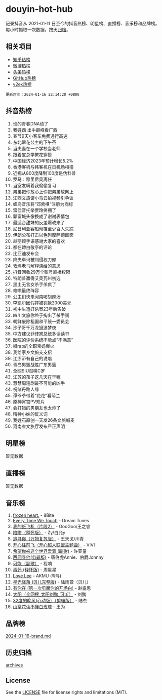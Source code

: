 # douyin-hot-hub

记录抖音从 2021-01-11 日至今的抖音热榜、明星榜、直播榜、音乐榜和品牌榜。每小时抓取一次数据，按天[归档](archives)。

## 相关项目

- [知乎热榜](https://github.com/lonnyzhang423/zhihu-hot-hub)
- [微博热榜](https://github.com/lonnyzhang423/weibo-hot-hub)
- [头条热榜](https://github.com/lonnyzhang423/toutiao-hot-hub)
- [GitHub热榜](https://github.com/lonnyzhang423/github-hot-hub)
- [v2ex热榜](https://github.com/lonnyzhang423/v2ex-hot-hub)


`更新时间：2024-01-16 22:14:20 +0800`

## 抖音热榜

1. 谁的青春DNA动了
1. 我姓西 出手巅峰看广西
1. 春节9天小客车免费通行高速
1. 东北翠花公主的下午茶
1. 当夫妻在一个学校当老师
1. 跟着宝总学繁花穿搭
1. 中国经济2023年预计增长5.2%
1. 香港客机与韩客机在日机场相撞
1. 近视从800度降到100度是伪科普
1. 罗马：穆里尼奥离任
1. 当室友瞒着我偷偷复习
1. 弟弟把你放心上你把弟弟放网上
1. 江西文旅请小马云拍视频引争议
1. 蜂鸟音乐将“邓紫棋”注册为商标
1. 雷佳音托举贾玲笑拥了
1. 郭富城头像换成了谢谢表情包
1. 最适合甜妹的反差爆改来了
1. 尼日利亚客船倾覆至少百人失踪
1. 伊朗公布打击以色列摩萨德画面
1. 赵丽颖手语感谢大家的喜欢
1. 都在蹲白敬亭的评论
1. 比亚迪发布会
1. 降央卓玛被判侵权刀郎
1. 敦煌老马解释浇给的意思
1. 抖音回收29万个账号直播权限
1. 特朗普赢得艾奥瓦州初选
1. 黑土无言女杀手杀疯了
1. 难哄最终阵容
1. 公主们快来河南喝胡辣汤
1. 李凯尔因假摔被罚款2000美元
1. 初中生遭奸杀案23年后告破
1. 四川文旅你终于掏出了杀手锏
1. 朝鲜废除祖国和平统一委员会
1. 沙子哥千万龙狙追梦夜
1. 中方建议菲律宾总统多读读书
1. 医院的评价系统不能点“不满意”
1. 唱rap的全职宝妈爆火
1. 我给家乡文旅支支招
1. 江浙沪有自己的说唱
1. 青岛男篮战胜广东男篮
1. 全网SIU召唤C罗
1. 江苏的孩子这几天在干嘛
1. 慧慧周短剧最不可能的凶手
1. 祝绪丹路人缘
1. 谭爷爷带着“花花”看萌兰
1. 原神宵宫PV短片
1. 会打猎的男朋友也太帅了
1. 精神小妹的反义词
1. 我姓石原创一天发26条文旅喊麦
1. 河南省文旅厅发布严正声明

## 明星榜

暂无数据

## 直播榜

暂无数据

## 音乐榜

1. [frozen heart.](https://sf86-cdn-tos.douyinstatic.com/obj/tos-cn-ve-2774/oIIWJfyjIACZA9zQMtnJ6hQQhFC4vhCupoRBsO) - 8Bite
1. [Every Time We Touch](https://sf86-cdn-tos.douyinstatic.com/obj/tos-cn-ve-2774/ogN6lUKQeBBfEVhIOMikG1CcJjugxk1tztZyhP) - Dream Tunes
1. [我的纸飞机（片段2）](https://sf86-cdn-tos.douyinstatic.com/obj/tos-cn-ve-2774/oM2ZrKcg2CD5AeRB2gkeXOFB1IxAGJdZPazYHf) - GooGoo/王之睿
1. [陷阱（释怀版）](https://sf3-cdn-tos.douyinstatic.com/obj/tos-cn-ve-2774/oE8C21LeZrzKLDFfQYgMzx4GAIHageG5IzayY7) - Zy/白允y
1. [追寻你（万物复苏版）](https://sf3-cdn-tos.douyinstatic.com/obj/tos-cn-ve-2774/oYeAZJsbjIDit9APmBg8u6uDUQnHmoCf3gbo74) - 王天戈/川青
1. [开心往前飞（开心超人联盟主题曲）](https://sf86-cdn-tos.douyinstatic.com/obj/tos-cn-ve-2774/9d8fb7c82cf1421fb93a9fe925275e0a) - VIVI
1. [希望你被这个世界爱着 (副歌)](https://sf86-cdn-tos.douyinstatic.com/obj/tos-cn-ve-2774/oUHCmWQfZlE3QQBKBeD8rCFLpJzPgCpImhsxMt) - 许亚童
1. [西厢寻他(剪辑版)](https://sf86-cdn-tos.douyinstatic.com/obj/tos-cn-ve-2774/oUsAVfAQKlRNxEv5qxvIB8o5qmIWUcXbzJKJhw) - 唐伯虎Annie、伯爵Johnny
1. [可能（副歌）](https://sf3-cdn-tos.douyinstatic.com/obj/tos-cn-ve-2774/cde1731888894259b333569393c2fb51) - 程响
1. [毒药 (释怀版)](https://sf86-cdn-tos.douyinstatic.com/obj/tos-cn-ve-2774/oYILMEAzspdZBIzy4frJNB8ZHPHWAhiwowd4Ad) - 周星星
1. [Love Lee](https://sf86-cdn-tos.douyinstatic.com/obj/tos-cn-ve-2774/o05GbkJGbCBTdDnMtB0fwOYgkeZp23vrWQDQBS) - AKMU (악뮤)
1. [星光降落 (贝儿完整版)](https://sf86-cdn-tos.douyinstatic.com/obj/tos-cn-ve-2774/okwB9hAwyAtsFFkFBzAX1hOOfQuIoMNs0W2Mwr) - 陆雨萱（贝儿）
1. [有你在 (第一次见面你的开场白)](https://sf6-cdn-tos.douyinstatic.com/obj/tos-cn-ve-2774/oAthrQ3ClJBfI57uBoFEgNDYtNCZ0TSYQQfxQ0) - 赵露思
1. [太阳（全网搜_太阳刘鹏_可听）](https://sf86-cdn-tos.douyinstatic.com/obj/tos-cn-ve-2774/ogWbyIQnlBFImVbeDocRdCIYtBHlbJXgfZMvgz) - 刘鹏
1. [32度的晚风(心动版）（剪辑版）](https://sf86-cdn-tos.douyinstatic.com/obj/tos-cn-ve-2774/owNyabsyWdzUulxhoJfK8IBXgp0UMQAHpvGh2B) - 陆杰
1. [山茶花读不懂白玫瑰](https://sf86-cdn-tos.douyinstatic.com/obj/tos-cn-ve-2774/osfn8B7DktrRHEPJgPCfDbw7QDQEkwC16BxZg9) - 王为

## 品牌榜

[2024-01-16-brand.md](archives/2024-01-16-brand.md)

## 历史归档

[archives](archives)

## License

See the [LICENSE](LICENSE) file for license rights and limitations (MIT).
